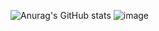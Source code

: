 ![Anurag's GitHub stats](https://github-readme-stats.vercel.app/api?username=songbyungsub&show_icons=true&theme=highcontrast)
![image](https://user-images.githubusercontent.com/98787306/203936619-b40611a5-8491-4b0b-88b8-a9adcc718238.png)
